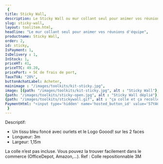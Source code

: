 ```yaml
---
 {
title: Sticky Wall,
description: Le Sticky Wall ou mur collant seul pour animer vos réunions d'équipe,
slug: sticky-wall,
layout: toolitem.html,
headline: "Le mur collant seul pour animer vos réunions d'équipe",
productname: Sticky Wall,
order: 2,
id: sticky,
IsPayment: 1,
IsDelivery : 1,
InStock: 1,
priceHT: 41,
priceTTC: 49.20,
pricePort: + 5€ de frais de port,
TauxTVA: "20%",
buttonAchatLabel: Acheter, 
mainimage : "/images/toolkits/kit-sticky.jpg",
image: [{path: "/images/toolkits/kit-sticky.jpg", alt : "Sticky Wall"},
{path: "/images/toolkits/sticky-open.jpg", alt : "Sticky Wall déplié"},
{path: "/images/toolkits/stickywall.gif", alt : "ça colle et ça recolle!"}],
PaymentHtml: "<input type='hidden' name='hosted_button_id' value='57YACB2HDM5NY'>",
 }
---
```


Descriptif:

* Un tissu bleu foncé avec ourlets et le Logo Goood! sur les 2 faces
* Longueur: 3m
* Largeur: 1,15m

La colle n’est pas incluse. Vous pouvez la trouver facilement dans le commerce (OfficeDepot, Amazon,...). Ref : Colle repositionnable 3M

